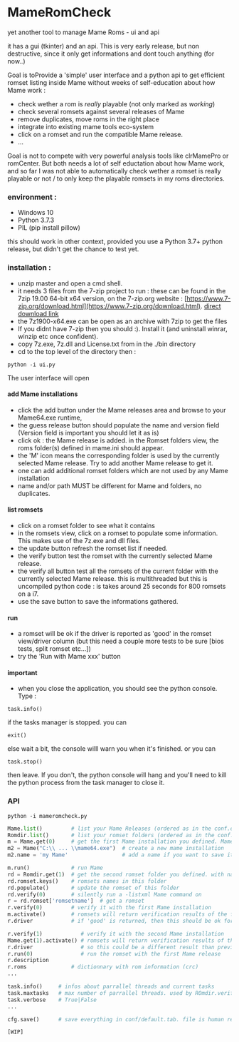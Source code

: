 # MameRomCheck
yet another tool to manage Mame Roms - ui and api

it has a gui (tkinter) and an api. This is very early release, but non destructive,
since it only get informations and dont touch anything (for now..)

Goal is toProvide a 'simple' user interface and a python api to get efficient romset listing inside Mame
without weeks of self-education about how Mame work :
* check wether a rom is *really* playable (not only marked as *working*)
* check several romsets against several releases of Mame
* remove duplicates, move roms in the right place
* integrate into existing mame tools eco-system
* click on a romset and run the compatible Mame release.
* ...

Goal is not to compete with very powerful analysis tools like clrMamePro or romCenter.
But both needs a lot of self eductation about how Mame work, and so far I was not able to automatically check wether a romset 
is really playable or not / to only keep the playable romsets in my roms directories.

### environment :
- Windows 10
- Python 3.7.3
- PIL (pip install pillow)

this should work in other context, provided you use a Python 3.7+ python release, but didn't get the chance to test yet.

### installation :
- unzip master and open a cmd shell.
- it needs 3 files from the 7-zip project to run : these can be found in the 7zip 19.00 64-bit x64 version, on the 7-zip.org website :
[https://www.7-zip.org/download.html](https://www.7-zip.org/download.html). [direct download link](https://www.7-zip.org/a/7z1900-x64.exe)
- the 7z1900-x64.exe can be open as an archive with 7zip to get the files
- If you didnt have 7-zip then you should :). Install it (and uninstall winrar, winzip etc once confident).
- copy 7z.exe, 7z.dll and License.txt from in the ./bin directory
- cd to the top level of the directory then :
```
python -i ui.py
```
The user interface will open

#### add Mame installations
- click the add button under the Mame releases area and browse to your Mame64.exe runtime, 
- the guess release button should populate the name and version field (Version field is important you should let it as is)
- click ok : the Mame release is added. in the Romset folders view, the roms folder(s) defined in mame.ini should appear.
- the 'M' icon means the corresponding folder is used by the currently selected Mame release. Try to add another Mame release to get it.
- one can add additional romset folders which are not used by any Mame installation
- name and/or path MUST be different for Mame and folders, no duplicates.

#### list romsets
- click on a romset folder to see what it contains
- in the romsets view, click on a romset to populate some information. This makes use of the 7z.exe and dll files.
- the update button refresh the romset list if needed.
- the verify button test the romset with the currently selected Mame release.
- the verify all button test all the romsets of the current folder with the currently selected Mame release. this is multithreaded but this is uncompiled python code : is takes around 25 seconds for 800 romsets on a i7.
- use the save button to save the informations gathered.

#### run
- a romset will be ok if the driver is reported as 'good' in the romset view/driver column (but this need a couple more tests to be sure [bios tests, split romset etc...])
- try the 'Run with Mame xxx' button

#### important 
- when you close the application, you should see the python console. Type :
```
task.info()
```
if the tasks manager is stopped. you can
```
exit()
```
else wait a bit, the console willl warn you when it's finished. or you can
```
task.stop()
```
then leave. If you don't, the python console will hang and you'll need to kill the python process from the task manager to close it.

### API
```
python -i mameromcheck.py
```

```python
Mame.list()         # list your Mame Releases (ordered as in the conf.default.tab file and the ui)
Romdir.list()       # list your romset folders (ordered as in the conf.default.tab file and the ui)
m = Mame.get(0)     # get the first Mame installation you defined. Mame.get(name) also work.
m2 = Mame("C:\\ ... \\mame64.exe")  # create a new mame installation
m2.name = 'my Mame'                 # add a name if you want to save it later

m.run()             # run Mame
rd = Romdir.get(1)  # get the second romset folder you defined. with name also.
rd.romset.keys()    # romsets names in this folder
rd.populate()       # update the romset of this folder
rd.verify(0)        # silently run a -listxml Mame command on 
r = rd.romset['romsetname']  # get a romset
r.verify(0)         # verify it with the first Mame installation
m.activate()        # romsets will return verification results of the first Mame release ( since m = Mame.get(0) )
r.driver            # if 'good' is returned, then this should be ok for this release

r.verify(1)            # verify it with the second Mame installation
Mame.get(1).activate() # romsets will return verification results of the second installation
r.driver               # so this could be a different result than previously
r.run(0)               # run the romset with the first Mame release
r.description
r.roms              # dictionnary with rom information (crc)
...

task.info()     # infos about parrallel threads and current tasks
task.maxtasks   # max number of parrallel threads. used by ROmdir.verify(), default 5, use with caution (10 means 40% cpu on a i7 8gen. and is ok for me)
task.verbose    # True|False
...

cfg.save()      # save everything in conf/default.tab. file is human readable

[WIP]
